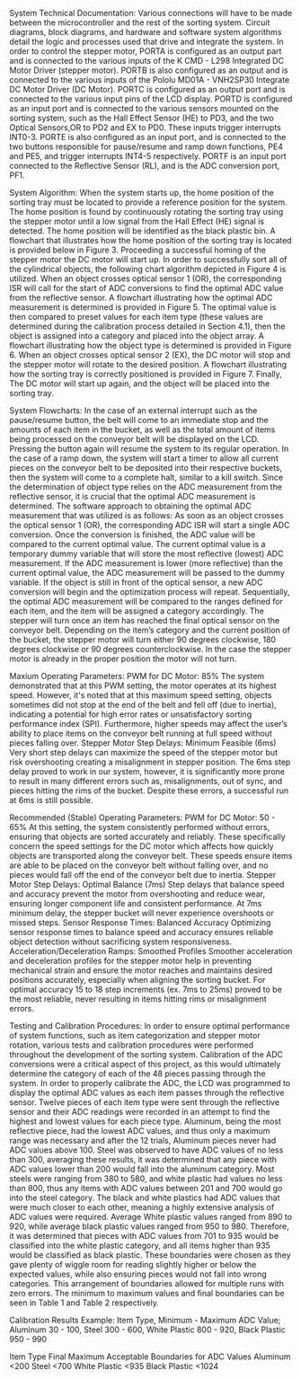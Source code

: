 System Technical Documentation:
Various connections will have to be made between the microcontroller and the rest of the sorting system. Circuit diagrams, block diagrams, and hardware and software system algorithms detail the logic and processes used that drive and integrate the system.
In order to control the stepper motor, PORTA is configured as an output part and is connected to the various inputs of the K CMD - L298 Integrated DC Motor Driver (stepper motor). PORTB is also configured as an output and is connected to the various inputs of the Pololu MD01A - VNH2SP30 Integrate DC Motor Driver (DC Motor). PORTC is configured as an output port and is connected to the various input pins of the LCD display. PORTD is configured as an input port and is connected to the various sensors mounted on the sorting system, such as the Hall Effect Sensor (HE) to PD3, and the two Optical Sensors,OR to PD2 and EX to PD0. These inputs trigger interrupts INT0-3. PORTE is also configured as an input port, and is connected to the two buttons responsible for pause/resume and ramp down functions, PE4 and PE5, and trigger interrupts INT4-5 respectively. PORTF is an input port connected to the Reflective Sensor (RL), and is the ADC conversion port, PF1.

System Algorithm:
When the system starts up, the home position of the sorting tray must be located to provide a reference position for the system. The home position is found by continuously rotating the sorting tray using the stepper motor until a low signal from the Hall Effect (HE) signal is detected. The home position will be identified as the black plastic bin. A flowchart that illustrates how the home position of the sorting tray is located is provided below in Figure 3. Proceeding a successful homing of the stepper motor the DC motor will start up. In order to successfully sort all of the cylindrical objects, the following chart algorithm depicted in Figure 4 is utilized. When an object crosses optical sensor 1 (OR), the corresponding ISR will call for the start of ADC conversions to find the optimal ADC value from the reflective sensor. A flowchart illustrating how the optimal ADC measurement is determined is provided in Figure 5. The optimal value is then compared to preset values for each item type (these values are determined during the calibration process detailed in Section 4.1), then the object is assigned into a category and placed into the object array. A flowchart illustrating how the object type is determined is provided in Figure 6. When an object crosses optical sensor 2 (EX), the DC motor will stop and the stepper motor will rotate to the desired position. A flowchart illustrating how the sorting tray is correctly positioned is provided in Figure 7. Finally, The DC motor will start up again, and the object will be placed into the sorting tray. 

System Flowcharts:
In the case of an external interrupt such as the pause/resume button, the belt will come to an immediate stop and the amounts of each item in the bucket, as well as the total amount of items being processed on the conveyor belt will be displayed on the LCD. Pressing the button again will resume the system to its regular operation. In the case of a ramp down, the system will start a timer to allow all current pieces on the conveyor belt to be deposited into their respective buckets, then the system will come to a complete halt, similar to a kill switch. 
Since the determination of object type relies on the ADC measurement from the reflective sensor, it is crucial that the optimal ADC measurement is determined. The software approach to obtaining the optimal ADC measurement that was utilized is as follows: As soon as an object crosses the optical sensor 1 (OR), the corresponding ADC ISR will start a single ADC conversion. Once the conversion is finished, the ADC value will be compared to the current optimal value. The current optimal value is a temporary dummy variable that will store the most reflective (lowest) ADC measurement. If the ADC measurement is lower (more reflective) than the current optimal value, the ADC measurement will be passed to the dummy variable. If the object is still in front of the optical sensor, a new ADC conversion will begin and the optimization process will repeat. Sequentially, the optimal ADC measurement will be compared to the ranges defined for each item, and the item will be assigned a category accordingly. 
The stepper will turn once an item has reached the final optical sensor on the conveyor belt. Depending on the item’s category and the current position of the bucket, the stepper motor will turn either 90 degrees clockwise, 180 degrees clockwise or 90 degrees counterclockwise. In the case the stepper motor is already in the proper position the motor will not turn.

Maxium Operating Parameters:
PWM for DC Motor: 85%
The system demonstrated that at this PWM setting, the motor operates at its highest speed. However, it's noted that at this maximum speed setting, objects sometimes did not stop at the end of the belt and fell off (due to inertia), indicating a potential for high error rates or unsatisfactory sorting performance index (SPI). Furthermore, higher speeds may affect the user’s ability to place items on the conveyor belt running at full speed without pieces falling over.
Stepper Motor Step Delays: Minimum Feasible (6ms)
Very short step delays can maximize the speed of the stepper motor but risk overshooting creating a misalignment in stepper position. The 6ms step delay proved to work in our system, however, it is significantly more prone to result in many different errors such as, misalignments, out of sync, and pieces hitting the rims of the bucket. Despite these errors, a successful run at 6ms is still possible.

Recommended (Stable) Operating Parameters:
PWM for DC Motor: 50 - 65%
At this setting, the system consistently performed without errors, ensuring that objects are sorted accurately and reliably. These specifically concern the speed settings for the DC motor which affects how quickly objects are transported along the conveyor belt. These speeds ensure items are able to be placed on the conveyor belt without falling over, and no pieces would fall off the end of the conveyor belt due to inertia.
Stepper Motor Step Delays: Optimal Balance (7ms)
Step delays that balance speed and accuracy prevent the motor from overshooting and reduce wear, ensuring longer component life and consistent performance. At 7ms minimum delay, the stepper bucket will never experience overshoots or missed steps.
Sensor Response Times: Balanced Accuracy
Optimizing sensor response times to balance speed and accuracy ensures reliable object detection without sacrificing system responsiveness.
Acceleration/Deceleration Ramps: Smoothed Profiles
Smoother acceleration and deceleration profiles for the stepper motor help in preventing mechanical strain and ensure the motor reaches and maintains desired positions accurately, especially when aligning the sorting bucket. For optimal accuracy 15 to 18 step increments (ex. 7ms to 25ms) proved to be the most reliable, never resulting in items hitting rims or misalignment errors. 

Testing and Calibration Procedures:
In order to ensure optimal performance of system functions, such as item categorization and stepper motor rotation, various tests and calibration procedures were performed throughout the development of the sorting system. 
Calibration of the ADC conversions were a critical aspect of this project, as this would ultimately determine the category of each of the 48 pieces passing through the system. In order to properly calibrate the ADC, the LCD was programmed to display the optimal ADC values as each item passes through the reflective sensor. Twelve pieces of each item type were sent through the reflective sensor and their ADC readings were recorded in an attempt to find the highest and lowest values for each piece type. Aluminum, being the most reflective piece, had the lowest ADC values, and thus only a maximum range was necessary and after the 12 trials, Aluminum pieces never had ADC values above 100. Steel was observed to have ADC values of no less than 300, averaging these results, it was determined that any piece with ADC values lower than 200 would fall into the aluminum category. Most steels were ranging from 380 to 580, and white plastic had values no less than 800, thus any items with ADC values between 201 and 700 would go into the steel category. The black and white plastics had ADC values that were much closer to each other, meaning a highly extensive analysis of ADC values were required. Average White plastic values ranged from 890 to 920, while average black plastic values ranged from 950 to 980. Therefore, it was determined that pieces with ADC values from 701 to 935 would be classified into the white plastic category, and all items higher than 935 would be classified as black plastic. These boundaries were chosen as they gave plenty of wiggle room for reading slightly higher or below the expected values, while also ensuring pieces would not fall into wrong categories. This arrangement of boundaries allowed for multiple runs with zero errors. The minimum to maximum values and final boundaries can be seen in Table 1 and Table 2 respectively.

Calibration Results Example:
Item Type,
Minimum - Maximum ADC Value;
Aluminum
30 - 100,
Steel
300 - 600,
White Plastic
800 - 920,
Black Plastic
950 - 990

Item Type
Final Maximum Acceptable Boundaries for ADC Values
Aluminum
<200
Steel
<700
White Plastic
<935
Black Plastic
<1024



